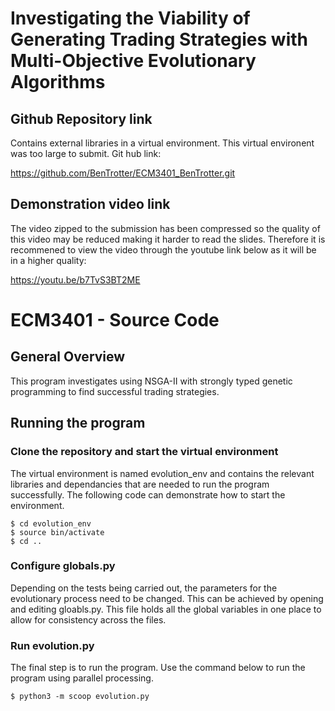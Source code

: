 # Investigating the Viability of Generating Trading Strategies with Multi-Objective Evolutionary Algorithms
## Github Repository link

Contains external libraries in a virtual environment. This virtual environent was too large to submit. Git hub link:

https://github.com/BenTrotter/ECM3401_BenTrotter.git

## Demonstration video link

The video zipped to the submission has been compressed so the quality of this video may be reduced making it harder to read the slides. Therefore it is recommened to view the video through the youtube link below as it will be in a higher quality:

https://youtu.be/b7TvS3BT2ME

# ECM3401 - Source Code
## General Overview

This program investigates using NSGA-II with strongly typed genetic programming to find successful trading strategies.

## Running the program
### Clone the repository and start the virtual environment

The virtual environment is named evolution_env and contains the relevant libraries and dependancies that are needed to run the program successfully. The following code can demonstrate how to start the environment.

```shell
$ cd evolution_env
$ source bin/activate
$ cd ..
```

### Configure globals.py

Depending on the tests being carried out, the parameters for the evolutionary process need to be changed. This can be achieved by opening and editing gloabls.py. This file holds all the global variables in one place to allow for consistency across the files.

### Run evolution.py

The final step is to run the program. Use the command below to run the program using parallel processing.

```shell
$ python3 -m scoop evolution.py

